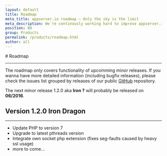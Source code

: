 ```yaml
---
layout: default
title: Roadmap
meta_title: appserver.io roadmap – Only the sky is the limit
meta_description: We´re continously working hard to improve appserver.io. Check out the appserver.io roadmap for detailed informations.
position: 80
group: Products
permalink: /products/roadmap.html
author: all
---
```


#<i class="fa fa-road"></i> Roadmap
***

The roadmap only covers functionality of upcomming minor releases. If you wanna have more detailed information (including bugfix releases), please check the issues list grouped by releases of our public <a href="{{ site.github_milestones }}"><i class="fa fa-github"></i> GitHub</a> repository.

The next minor release 1.2.0 aka **Iron ?** will probably be released on **06/2016**.

## Version 1.2.0 **Iron Dragon**
***
* Update PHP to version 7
* Upgrade to latest pthreads version
* Integrate own socket php extension (fixes seg-faults caused by heavy ssl usage)
* more to come...
